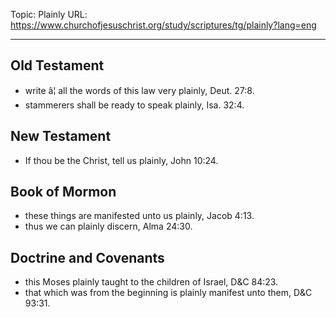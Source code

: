 Topic: Plainly
URL: https://www.churchofjesuschrist.org/study/scriptures/tg/plainly?lang=eng

---

## Old Testament

- write â¦ all the words of this law very plainly, Deut. 27:8.
- stammerers shall be ready to speak plainly, Isa. 32:4.

## New Testament

- If thou be the Christ, tell us plainly, John 10:24.

## Book of Mormon

- these things are manifested unto us plainly, Jacob 4:13.
- thus we can plainly discern, Alma 24:30.

## Doctrine and Covenants

- this Moses plainly taught to the children of Israel, D&C 84:23.
- that which was from the beginning is plainly manifest unto them, D&C 93:31.

